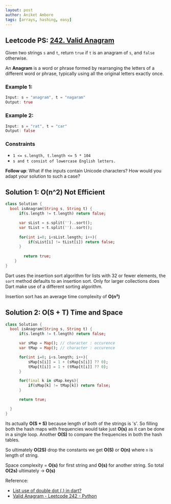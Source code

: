 ```yaml
---
layout: post
author: Aniket Ambore
tags: [arrays, hashing, easy]
---
```


## Leetcode PS: [242. Valid Anagram](https://leetcode.com/problems/valid-anagram/description/)

Given two strings `s` and `t`, return `true` if `t` is an anagram of `s`, and `false` otherwise.

An **Anagram** is a word or phrase formed by rearranging the letters of a different word or phrase, typically using all the original letters exactly once.

### Example 1:

```dart
Input: s = "anagram", t = "nagaram"
Output: true
```

### Example 2:

```dart
Input: s = "rat", t = "car"
Output: false
```

### Constraints
- `1 <= s.length, t.length <= 5 * 104`
- `s and t consist of lowercase English letters.`

**Follow up**: What if the inputs contain Unicode characters? How would you adapt your solution to such a case?


## Solution 1: O(n^2) Not Efficient

```dart
class Solution {
  bool isAnagram(String s, String t) {
      if(s.length != t.length) return false;

      var sList = s.split('')..sort();
      var tList = t.split('')..sort();
      
      for(int i=0; i<sList.length; i++){
          if(sList[i] != tList[i]) return false;
      }
        
        return true;
    }
}
```

Dart uses the insertion sort algorithm for lists with 32 or fewer elements, the `sort` method defaults to an insertion sort. Only for larger collections does Dart make use of a different sorting algorithm.

Insertion sort has an average time complexity of **O(n²)**

## Solution 2: O(S + T) Time and Space

```dart
class Solution {
  bool isAnagram(String s, String t) {
      if(s.length != t.length) return false;

      var sMap = Map(); // character : occurence
      var tMap = Map(); // character : occurence

      for(int i=0; i<s.length; i++){
          sMap[s[i]] = 1 + (sMap[s[i]] ?? 0);
          tMap[t[i]] = 1 + (tMap[t[i]] ?? 0);
      }

      for(final k in sMap.keys){
          if(sMap[k] != tMap[k]) return false;
      }

      return true;

  }
}
```

Its actually **O(S + S)** because length of both of the strings is 's'. So filling both the hash maps with frequencies would take just **O(s)** as it can be done in a single loop. Another **O(S)** to compare the frequencies in both the hash tables. 

So ultimately **O(2S)** drop the constants we get **O(S)** or **O(n)** where `n` is length of string.

Space complexity = **O(s)** for first string and **O(s)** for another string. So total **O(2s)** ultimately -> **O(s)**

Reference:
- [List use of double dot (.) in dart?](https://stackoverflow.com/questions/49447736/list-use-of-double-dot-in-dart)
- [Valid Anagram - Leetcode 242 - Python](https://www.youtube.com/watch?v=9UtInBqnCgA)
